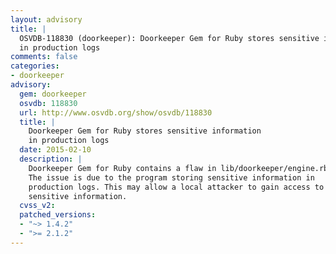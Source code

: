 ```yaml
---
layout: advisory
title: |
  OSVDB-118830 (doorkeeper): Doorkeeper Gem for Ruby stores sensitive information
  in production logs
comments: false
categories:
- doorkeeper
advisory:
  gem: doorkeeper
  osvdb: 118830
  url: http://www.osvdb.org/show/osvdb/118830
  title: |
    Doorkeeper Gem for Ruby stores sensitive information
    in production logs
  date: 2015-02-10
  description: |
    Doorkeeper Gem for Ruby contains a flaw in lib/doorkeeper/engine.rb.
    The issue is due to the program storing sensitive information in
    production logs. This may allow a local attacker to gain access to
    sensitive information.
  cvss_v2:
  patched_versions:
  - "~> 1.4.2"
  - ">= 2.1.2"
---
```

